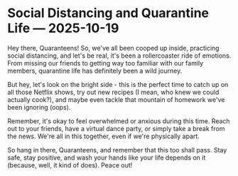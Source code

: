 # Social Distancing and Quarantine Life — 2025-10-19

Hey there, Quaranteens! So, we've all been cooped up inside, practicing social distancing, and let's be real, it's been a rollercoaster ride of emotions. From missing our friends to getting way too familiar with our family members, quarantine life has definitely been a wild journey.

But hey, let's look on the bright side - this is the perfect time to catch up on all those Netflix shows, try out new recipes (I mean, who knew we could actually cook?), and maybe even tackle that mountain of homework we've been ignoring (oops).

Remember, it's okay to feel overwhelmed or anxious during this time. Reach out to your friends, have a virtual dance party, or simply take a break from the news. We're all in this together, even if we're physically apart.

So hang in there, Quaranteens, and remember that this too shall pass. Stay safe, stay positive, and wash your hands like your life depends on it (because, well, it kind of does). Peace out!